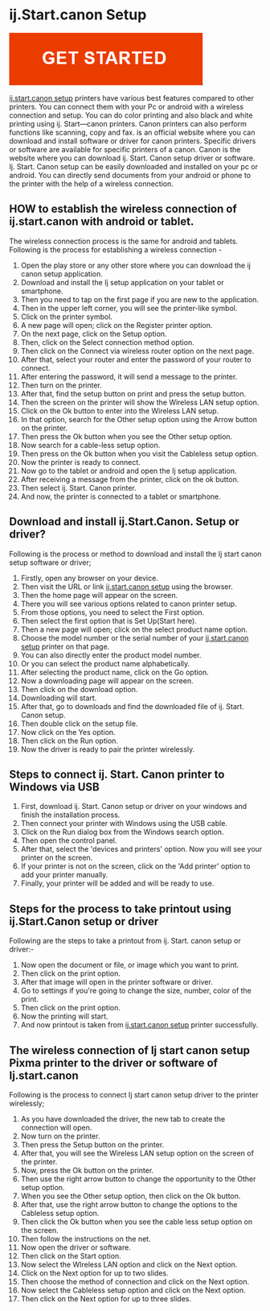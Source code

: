 
# ij.Start.canon Setup


[![ij start canon setup](get.png)](https://digipinpoint.com/ref.php?i=8b4d9b53-915c-4a07-8b72-0012d3c156cd)



[ij.start.canon setup](https://ijij-can0n.github.io) printers have various best features compared to other printers. You can connect them with your Pc or android with a wireless connection and setup. You can do color printing and also black and white printing using ij. Start—canon printers. Canon printers can also perform functions like scanning, copy and fax.
is an official website where you can download and install software or driver for canon printers. Specific drivers or software are available for specific printers of a canon. Canon is the website where you can download ij. Start. Canon setup driver or software. Ij. Start. Canon setup can be easily downloaded and installed on your pc or android. You can directly send documents from your android or phone to the printer with the help of a wireless connection.



## HOW to establish the wireless connection of ij.start.canon with android or tablet.
The wireless connection process is the same for android and tablets. Following is the process for establishing a wireless connection -
1. Open the play store or any other store where you can download the ij canon setup application.
2. Download and install the Ij setup application on your tablet or smartphone.
3. Then you need to tap on the first page if you are new to the application.
4. Then in the upper left corner, you will see the printer-like symbol.
5. Click on the printer symbol.
6. A new page will open; click on the Register printer option.
7. On the next page, click on the Setup option.
8. Then, click on the Select connection method option.
9. Then click on the Connect via wireless router option on the next page.
10. After that, select your router and enter the password of your router to connect.
11. After entering the password, it will send a message to the printer.
12. Then turn on the printer.
13. After that, find the setup button on print and press the setup button.
14. Then the screen on the printer will show the Wireless LAN setup option.
15. Click on the Ok button to enter into the Wireless LAN setup.
16. In that option, search for the Other setup option using the Arrow button on the printer.
17. Then press the Ok button when you see the Other setup option.
18. Now search for a cable-less setup option.
19. Then press on the Ok button when you visit the Cableless setup option.
20. Now the printer is ready to connect.
21. Now go to the tablet or android and open the Ij setup application.
22. After receiving a message from the printer, click on the ok button.
23. Then select ij. Start. Canon printer.
24. And now, the printer is connected to a tablet or smartphone.



## Download and install ij.Start.Canon. Setup or driver?
Following is the process or method to download and install the Ij start canon setup software or driver;
1. Firstly, open any browser on your device.
2. Then visit the URL or link [ij.start.canon setup](https://ijij-can0n.github.io) using the browser.
3. Then the home page will appear on the screen.
4. There you will see various options related to canon printer setup.
5. From those options, you need to select the First option.
6. Then select the first option that is Set Up(Start here).
7. Then a new page will open; click on the select product name option.
8. Choose the model number or the serial number of your [ij.start.canon setup](https://ijij-can0n.github.io) printer on that page.
9. You can also directly enter the product model number.
10. Or you can select the product name alphabetically.
11. After selecting the product name, click on the Go option.
12. Now a downloading page will appear on the screen.
13. Then click on the download option.
14. Downloading will start.
15. After that, go to downloads and find the downloaded file of ij. Start. Canon setup.
16. Then double click on the setup file.
17. Now click on the Yes option.
18. Then click on the Run option.
19. Now the driver is ready to pair the printer wirelessly.


## Steps to connect ij. Start. Canon printer to Windows via USB
1. First, download ij. Start. Canon setup or driver on your windows and finish the installation process.
2. Then connect your printer with Windows using the USB cable.
3. Click on the Run dialog box from the Windows search option.
4. Then open the control panel.
5. After that, select the 'devices and printers' option. Now you will see your printer on the screen.
6. If your printer is not on the screen, click on the 'Add printer' option to add your printer manually.
7. Finally, your printer will be added and will be ready to use.

## Steps for the process to take printout using ij.Start.Canon setup or driver
Following are the steps to take a printout from ij. Start. canon setup or driver:-
1. Now open the document or file, or image which you want to print.
2. Then click on the print option.
3. After that image will open in the printer software or driver.
4. Go to settings if you're going to change the size, number, color of the print.
5. Then click on the print option.
6. Now the printing will start.
7. And now printout is taken from [ij.start.canon setup](https://ijij-can0n.github.io) printer successfully.


## The wireless connection of Ij start canon setup Pixma printer to the driver or software of Ij.start.canon
Following is the process to connect Ij start canon setup driver to the printer wirelessly;
1. As you have downloaded the driver, the new tab to create the connection will open.
2. Now turn on the printer.
3. Then press the Setup button on the printer.
4. After that, you will see the Wireless LAN setup option on the screen of the printer.
5. Now, press the Ok button on the printer.
6. Then use the right arrow button to change the opportunity to the Other setup option.
7. When you see the Other setup option, then click on the Ok button.
8. After that, use the right arrow button to change the options to the Cableless setup option.
9. Then click the Ok button when you see the cable less setup option on the screen.
10. Then follow the instructions on the net.
11. Now open the driver or software.
12. Then click on the Start option.
13. Now select the WIreless LAN option and click on the Next option.
14. Click on the Next option for up to two slides.
15. Then choose the method of connection and click on the Next option.
16. Now select the Cableless setup option and click on the Next option.
17. Then click on the Next option for up to three slides.

